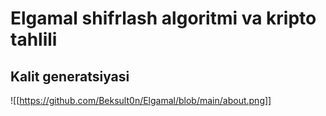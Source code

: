 # Elgamal shifrlash algoritmi va kripto tahlili

## Kalit generatsiyasi
![[https://github.com/Beksult0n/Elgamal/blob/main/about.png]]
